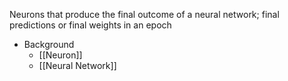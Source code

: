 Neurons that produce the final outcome of a neural network; final predictions or final weights in an epoch

- Background
	- [[Neuron]]
	- [[Neural Network]]